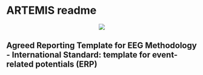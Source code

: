 # ARTEMIS readme

<!-- comment: landing page for ARTEMIS app -->

<center>

![](https://raw.githubusercontent.com/ohbm/eCOBIDAS/master/images/ARTEMIS_logo.jpg)

</center>

## Agreed Reporting Template for EEG Methodology - International Standard: template for event-related potentials (ERP)
